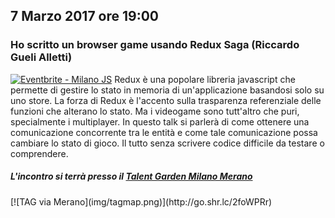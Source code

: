 ## 7 Marzo 2017 ore 19:00
### Ho scritto un browser game usando Redux Saga (Riccardo Gueli Alletti)


<a href="https://www.eventbrite.it/e/biglietti-milano-js-32412837670?ref=ebtn" target="_blank"><img src="https://www.eventbrite.it/custombutton?eid=32412837670" alt="Eventbrite - Milano JS" /></a>
Redux è una popolare libreria javascript che permette di gestire lo stato in memoria di un'applicazione basandosi solo su uno store. La forza di Redux è l'accento sulla trasparenza referenziale delle funzioni che alterano lo stato. Ma i videogame sono tutt'altro che puri, specialmente i multiplayer. In questo talk si parlerà di come ottenere una comunicazione concorrente tra le entità e come tale comunicazione possa cambiare lo stato di gioco. Il tutto senza scrivere codice difficile da testare o comprendere.

##### L'incontro si terrà presso il [Talent Garden Milano Merano](http://milano-merano.talentgarden.org)
<div class="frame">
  [![TAG via Merano](img/tagmap.png)](http://go.shr.lc/2foWPRr)
</div>
